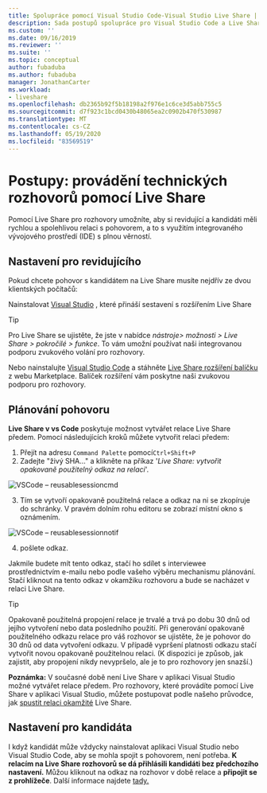 ```yaml
---
title: Spolupráce pomocí Visual Studio Code-Visual Studio Live Share | Microsoft Docs
description: Sada postupů spolupráce pro Visual Studio Code a Live Share.
ms.custom: ''
ms.date: 09/16/2019
ms.reviewer: ''
ms.suite: ''
ms.topic: conceptual
author: fubaduba
ms.author: fubaduba
manager: JonathanCarter
ms.workload:
- liveshare
ms.openlocfilehash: db2365b92f5b18198a2f976e1c6ce3d5abb755c5
ms.sourcegitcommit: d7f923c1bcd0430b48065ea2c0902b470f530987
ms.translationtype: MT
ms.contentlocale: cs-CZ
ms.lasthandoff: 05/19/2020
ms.locfileid: "83569519"
---
```

<!--
Copyright &copy; Microsoft Corporation
All rights reserved.
Creative Commons Attribution 4.0 License (International): https://creativecommons.org/licenses/by/4.0/legalcode
-->

# <a name="how-to-do-technical-interviews-using-live-share"></a>Postupy: provádění technických rozhovorů pomocí Live Share

Pomocí Live Share pro rozhovory umožníte, aby si revidující a kandidáti měli rychlou a spolehlivou relaci s pohovorem, a to s využitím integrovaného vývojového prostředí (IDE) s plnou věrností. 


## <a name="setup-for-interviewer"></a>Nastavení pro revidujícího 
Pokud chcete pohovor s kandidátem na Live Share musíte nejdřív ze dvou klientských počítačů:

Nainstalovat [Visual Studio](../use/vs.md) , které přináší sestavení s rozšířením Live Share

>[!TIP] 
> Pro Live Share se ujistěte, že jste v nabídce *nástroje> možnosti > Live Share > pokročilé > funkce*. To vám umožní používat naši integrovanou podporu zvukového volání pro rozhovory.

Nebo nainstalujte [Visual Studio Code](../use/vscode.md) a stáhněte [Live Share rozšíření balíčku](https://marketplace.visualstudio.com/items?itemName=MS-vsliveshare.vsliveshare-pack) z webu Marketplace. Balíček rozšíření vám poskytne naši zvukovou podporu pro rozhovory. 

## <a name="scheduling-an-interview"></a>Plánování pohovoru 

**Live Share v vs Code** poskytuje možnost vytvářet relace Live Share předem. Pomocí následujících kroků můžete vytvořit relaci předem:

1. Přejít na adresu `Command Palette` pomocí`Ctrl+Shift+P`
1. Zadejte "živý SHA..." a klikněte na příkaz '_Live Share: vytvořit opakovaně použitelný odkaz na relaci_'.

![VSCode – reusablesessioncmd](../media/vscode-cmdpalette-createreusablelink.png)

3. Tím se vytvoří opakovaně použitelná relace a odkaz na ni se zkopíruje do schránky. V pravém dolním rohu editoru se zobrazí místní okno s oznámením.

![VSCode – reusablesessionnotif](../media/vscode-notification-resuablesession.png)

4. pošlete odkaz.

Jakmile budete mít tento odkaz, stačí ho sdílet s interviewee prostřednictvím e-mailu nebo podle vašeho výběru mechanismu plánování. Stačí kliknout na tento odkaz v okamžiku rozhovoru a bude se nacházet v relaci Live Share. 
> [!TIP] 
>Opakovaně použitelná propojení relace je trvalé a trvá po dobu 30 dnů od jejího vytvoření nebo data posledního použití. Při generování opakovaně použitelného odkazu relace pro váš rozhovor se ujistěte, že je pohovor do 30 dnů od data vytvoření odkazu. V případě vypršení platnosti odkazu stačí vytvořit novou opakovaně použitelnou relaci. (K dispozici je způsob, jak zajistit, aby propojení nikdy nevypršelo, ale je to pro rozhovory jen snazší.)

**Poznámka:** V současné době není Live Share v aplikaci Visual Studio možné vytvářet relace předem. Pro rozhovory, které provádíte pomocí Live Share v aplikaci Visual Studio, můžete postupovat podle našeho průvodce, jak [spustit relaci okamžité](../quickstart/share.md) Live Share.



## <a name="setup-for-candidate"></a>Nastavení pro kandidáta
I když kandidát může vždycky nainstalovat aplikaci Visual Studio nebo Visual Studio Code, aby se mohla spojit s pohovorem, není potřeba. **K relacím na Live Share rozhovorů se dá přihlásili kandidáti bez předchozího nastavení.** Můžou kliknout na odkaz na rozhovor v době relace a **připojit se z prohlížeče**. Další informace najdete [tady.](../quickstart/browser-join.md)



<!--
### **What to do as an Interviewer?**

As an interviewer you will act as the host of the Live Share session. If you are not familiar with Live Share, we suggest you refer to the [share a project](../use/vscode.md) section of our how-to guide
### **What to do as the Interviewee?**

If you are expecting to do a Technical Interview using Live Share, you are in luck! We want to make sure you are familiar with the basic Live Share features so you feel comfortable during your interview.

1. Before the interview, take some time and look over the [How-to guide](../use/vscode.md) so you understand how Live Share works.

1. You may want to install Visual Studio Code beforehand so that you are not waiting for the installation to complete once you start your interview

1. If you don't have the time, no worries. All you need to have a full interview is the link to a Live Share session your interviewer sends you while scheduling the interview. Just clicking on the link will automatically take you through all the steps needed.

1. At the time of the interview, just click on the link and follow the steps it takes you through. If you are early or your interviewer is late to the interview, don't worry! You will just be in the 'lobby' waiting for your interviewer to join. No other steps are required, and once your interviewer joins the session will automatically start.

>[!NOTE]
>If you find that the session has disconnected before or after the interviewer joined, don't worry. Just exit out of that session if (it isn't already closed) and re-click on the same link!

You are now all set to go with using Live Share for your interview! 
-->
